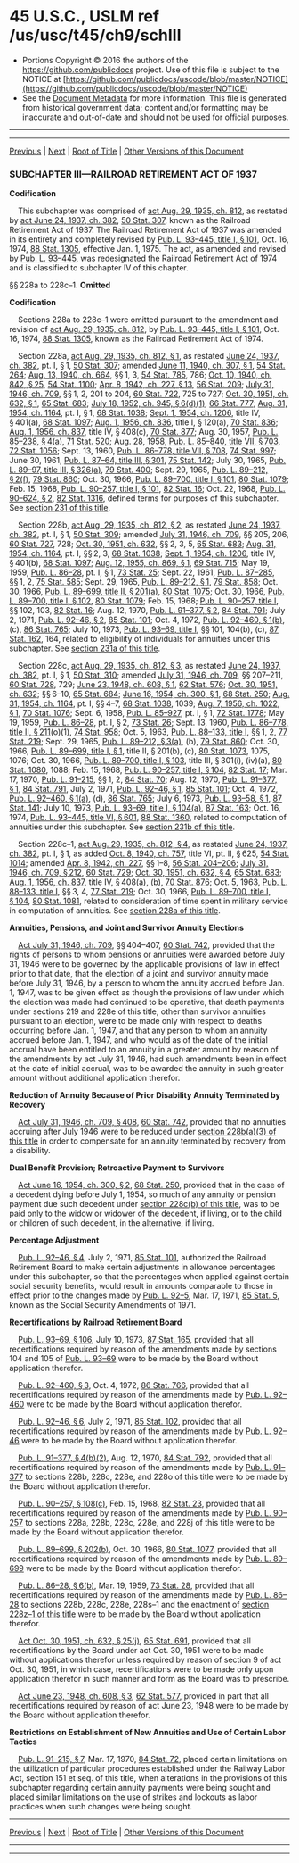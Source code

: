 ---
---

# 45 U.S.C., USLM ref /us/usc/t45/ch9/schIII

* Portions Copyright © 2016 the authors of the https://github.com/publicdocs project.
  Use of this file is subject to the NOTICE at [https://github.com/publicdocs/uscode/blob/master/NOTICE](https://github.com/publicdocs/uscode/blob/master/NOTICE)
* See the [Document Metadata](././../../../../..//README.md) for more information.
  This file is generated from historical government data; content and/or formatting may be inaccurate and out-of-date and should not be used for official purposes.

----------
----------

[Previous](./../../../../..//us/usc/t45/ch9/schII/m__us_usc_t45_ch9_schII.md) | [Next](./../../../../..//us/usc/t45/ch9/schIII/m__us_usc_t45_s228d.md) | [Root of Title](./../../../../../) | [Other Versions of this Document](https://publicdocs.github.io/go/links?ns=uslm&ref=%2Fus%2Fusc%2Ft45%2Fch9%2FschIII)

### SUBCHAPTER III—RAILROAD RETIREMENT ACT OF 1937

 __Codification__ 

    This subchapter was comprised of [act Aug. 29, 1935, ch. 812][/us/act/1935-08-29/ch812], as restated by [act June 24, 1937, ch. 382][/us/act/1937-06-24/ch382], [50 Stat. 307][/us/stat/50/307], known as the Railroad Retirement Act of 1937. The Railroad Retirement Act of 1937 was amended in its entirety and completely revised by [Pub. L. 93–445, title I, § 101][/us/pl/93/445/s101], Oct. 16, 1974, [88 Stat. 1305][/us/stat/88/1305], effective Jan. 1, 1975. The act, as amended and revised by [Pub. L. 93–445][/us/pl/93/445], was redesignated the Railroad Retirement Act of 1974 and is classified to subchapter IV of this chapter.

§§ 228a to 228c–1. __Omitted__ 

 __Codification__ 

    Sections 228a to 228c–1 were omitted pursuant to the amendment and revision of [act Aug. 29, 1935, ch. 812][/us/act/1935-08-29/ch812], by [Pub. L. 93–445, title I, § 101][/us/pl/93/445/s101], Oct. 16, 1974, [88 Stat. 1305][/us/stat/88/1305], known as the Railroad Retirement Act of 1974.

    Section 228a, [act Aug. 29, 1935, ch. 812, § 1][/us/act/1935-08-29/ch812/s1], as restated [June 24, 1937, ch. 382][/us/act/1937-06-24/ch382], pt. I, § 1, [50 Stat. 307][/us/stat/50/307]; amended [June 11, 1940, ch. 307, § 1][/us/act/1940-06-11/ch307/s1], [54 Stat. 264][/us/stat/54/264]; [Aug. 13, 1940, ch. 664][/us/act/1940-08-13/ch664], §§ 1, 3, [54 Stat. 785][/us/stat/54/785], 786; [Oct. 10, 1940, ch. 842, § 25][/us/act/1940-10-10/ch842/s25], [54 Stat. 1100][/us/stat/54/1100]; [Apr. 8, 1942, ch. 227, § 13][/us/act/1942-04-08/ch227/s13], [56 Stat. 209][/us/stat/56/209]; [July 31, 1946, ch. 709][/us/act/1946-07-31/ch709], §§ 1, 2, 201 to 204, [60 Stat. 722][/us/stat/60/722], 725 to 727; [Oct. 30, 1951, ch. 632, § 1][/us/act/1951-10-30/ch632/s1], [65 Stat. 683][/us/stat/65/683]; [July 18, 1952, ch. 945, § 6(d)(1)][/us/act/1952-07-18/ch945/s6/d/1], [66 Stat. 777][/us/stat/66/777]; [Aug. 31, 1954, ch. 1164][/us/act/1954-08-31/ch1164], pt. I, § 1, [68 Stat. 1038][/us/stat/68/1038]; [Sept. 1, 1954, ch. 1206][/us/act/1954-09-01/ch1206], title IV, § 401(a), [68 Stat. 1097][/us/stat/68/1097]; [Aug. 1, 1956, ch. 836][/us/act/1956-08-01/ch836], title I, § 120(a), [70 Stat. 836][/us/stat/70/836]; [Aug. 1, 1956, ch. 837][/us/act/1956-08-01/ch837], title IV, § 408(c), [70 Stat. 877][/us/stat/70/877]; Aug. 30, 1957, [Pub. L. 85–238, § 4(a)][/us/pl/85/238/s4/a], [71 Stat. 520][/us/stat/71/520]; Aug. 28, 1958, [Pub. L. 85–840, title VII, § 703][/us/pl/85/840/s703], [72 Stat. 1056][/us/stat/72/1056]; Sept. 13, 1960, [Pub. L. 86–778, title VII, § 708][/us/pl/86/778/s708], [74 Stat. 997][/us/stat/74/997]; June 30, 1961, [Pub. L. 87–64, title III, § 301][/us/pl/87/64/s301], [75 Stat. 142][/us/stat/75/142]; July 30, 1965, [Pub. L. 89–97, title III, § 326(a)][/us/pl/89/97/s326/a], [79 Stat. 400][/us/stat/79/400]; Sept. 29, 1965, [Pub. L. 89–212, § 2(f)][/us/pl/89/212/s2/f], [79 Stat. 860][/us/stat/79/860]; Oct. 30, 1966, [Pub. L. 89–700, title I, § 101][/us/pl/89/700/s101], [80 Stat. 1079][/us/stat/80/1079]; Feb. 15, 1968, [Pub. L. 90–257, title I, § 101][/us/pl/90/257/s101], [82 Stat. 16][/us/stat/82/16]; Oct. 22, 1968, [Pub. L. 90–624, § 2][/us/pl/90/624/s2], [82 Stat. 1316][/us/stat/82/1316], defined terms for purposes of this subchapter. See [section 231 of this title][/us/usc/t45/s231].

    Section 228b, [act Aug. 29, 1935, ch. 812, § 2][/us/act/1935-08-29/ch812/s2], as restated [June 24, 1937, ch. 382][/us/act/1937-06-24/ch382], pt. I, § 1, [50 Stat. 309][/us/stat/50/309]; amended [July 31, 1946, ch. 709][/us/act/1946-07-31/ch709], §§ 205, 206, [60 Stat. 727][/us/stat/60/727], 728; [Oct. 30, 1951, ch. 632][/us/act/1951-10-30/ch632], §§ 2, 3, 5, [65 Stat. 683][/us/stat/65/683]; [Aug. 31, 1954, ch. 1164][/us/act/1954-08-31/ch1164], pt. I, §§ 2, 3, [68 Stat. 1038][/us/stat/68/1038]; [Sept. 1, 1954, ch. 1206][/us/act/1954-09-01/ch1206], title IV, § 401(b), [68 Stat. 1097][/us/stat/68/1097]; [Aug. 12, 1955, ch. 869, § 1][/us/act/1955-08-12/ch869/s1], [69 Stat. 715][/us/stat/69/715]; May 19, 1959, [Pub. L. 86–28][/us/pl/86/28], pt. I, § 1, [73 Stat. 25][/us/stat/73/25]; Sept. 22, 1961, [Pub. L. 87–285][/us/pl/87/285], §§ 1, 2, [75 Stat. 585][/us/stat/75/585]; Sept. 29, 1965, [Pub. L. 89–212, § 1][/us/pl/89/212/s1], [79 Stat. 858][/us/stat/79/858]; Oct. 30, 1966, [Pub. L. 89–699, title II, § 201(a)][/us/pl/89/699/s201/a], [80 Stat. 1075][/us/stat/80/1075]; Oct. 30, 1966, [Pub. L. 89–700, title I, § 102][/us/pl/89/700/s102], [80 Stat. 1079][/us/stat/80/1079]; Feb. 15, 1968; [Pub. L. 90–257, title I][/us/pl/90/257], §§ 102, 103, [82 Stat. 16][/us/stat/82/16]; Aug. 12, 1970, [Pub. L. 91–377, § 2][/us/pl/91/377/s2], [84 Stat. 791][/us/stat/84/791]; July 2, 1971, [Pub. L. 92–46, § 2][/us/pl/92/46/s2], [85 Stat. 101][/us/stat/85/101]; Oct. 4, 1972, [Pub. L. 92–460, § 1(b)][/us/pl/92/460/s1/b], (c), [86 Stat. 765][/us/stat/86/765]; July 10, 1973, [Pub. L. 93–69, title I][/us/pl/93/69], §§ 101, 104(b), (c), [87 Stat. 162][/us/stat/87/162], 164, related to eligibility of individuals for annuities under this subchapter. See [section 231a of this title][/us/usc/t45/s231a].

    Section 228c, [act Aug. 29, 1935, ch. 812, § 3][/us/act/1935-08-29/ch812/s3], as restated [June 24, 1937, ch. 382][/us/act/1937-06-24/ch382], pt. I, § 1, [50 Stat. 310][/us/stat/50/310]; amended [July 31, 1946, ch. 709][/us/act/1946-07-31/ch709], §§ 207–211, [60 Stat. 728][/us/stat/60/728], 729; [June 23, 1948, ch. 608, § 1][/us/act/1948-06-23/ch608/s1], [62 Stat. 576][/us/stat/62/576]; [Oct. 30, 1951, ch. 632][/us/act/1951-10-30/ch632]; §§ 6–10, [65 Stat. 684][/us/stat/65/684]; [June 16, 1954, ch. 300, § 1][/us/act/1954-06-16/ch300/s1], [68 Stat. 250][/us/stat/68/250]; [Aug. 31, 1954, ch. 1164][/us/act/1954-08-31/ch1164], pt. I, §§ 4–7, [68 Stat. 1038][/us/stat/68/1038], 1039; [Aug. 7, 1956, ch. 1022, § 1][/us/act/1956-08-07/ch1022/s1], [70 Stat. 1076][/us/stat/70/1076]; Sept. 6, 1958, [Pub. L. 85–927][/us/pl/85/927], pt. I, § 1, [72 Stat. 1778][/us/stat/72/1778]; May 19, 1959, [Pub. L. 86–28][/us/pl/86/28], pt. I, § 2, [73 Stat. 26][/us/stat/73/26]; Sept. 13, 1960, [Pub. L. 86–778, title II, § 211][/us/pl/86/778/s211](o)(1), [74 Stat. 958][/us/stat/74/958]; Oct. 5, 1963, [Pub. L. 88–133, title I][/us/pl/88/133], §§ 1, 2, [77 Stat. 219][/us/stat/77/219]; Sept. 29, 1965, [Pub. L. 89–212, § 3(a)][/us/pl/89/212/s3/a], (b), [79 Stat. 860][/us/stat/79/860]; Oct. 30, 1966, [Pub. L. 89–699, title I, § 1][/us/pl/89/699/s1], title II, § 201(b), (c), [80 Stat. 1073][/us/stat/80/1073], 1075, 1076; Oct. 30, 1966, [Pub. L. 89–700, title I, § 103][/us/pl/89/700/s103], title III, § 301(i), (iv)(a), [80 Stat. 1080][/us/stat/80/1080], 1088; Feb. 15, 1968, [Pub. L. 90–257, title I, § 104][/us/pl/90/257/s104], [82 Stat. 17][/us/stat/82/17]; Mar. 17, 1970, [Pub. L. 91–215][/us/pl/91/215], §§ 1, 2, [84 Stat. 70][/us/stat/84/70]; Aug. 12, 1970, [Pub. L. 91–377, § 1][/us/pl/91/377/s1], [84 Stat. 791][/us/stat/84/791], July 2, 1971, [Pub. L. 92–46, § 1][/us/pl/92/46/s1], [85 Stat. 101][/us/stat/85/101]; Oct. 4, 1972, [Pub. L. 92–460, § 1(a)][/us/pl/92/460/s1/a], (d), [86 Stat. 765][/us/stat/86/765]; July 6, 1973, [Pub. L. 93–58, § 1][/us/pl/93/58/s1], [87 Stat. 141][/us/stat/87/141]; July 10, 1973, [Pub. L. 93–69, title I, § 104(a)][/us/pl/93/69/s104/a], [87 Stat. 163][/us/stat/87/163]; Oct. 16, 1974, [Pub. L. 93–445, title VI, § 601][/us/pl/93/445/s601], [88 Stat. 1360][/us/stat/88/1360], related to computation of annuities under this subchapter. See [section 231b of this title][/us/usc/t45/s231b].

    Section 228c–1, [act Aug. 29, 1935, ch. 812, § 4][/us/act/1935-08-29/ch812/s4], as restated [June 24, 1937, ch. 382][/us/act/1937-06-24/ch382], pt. I, § 1, as added [Oct. 8, 1940, ch. 757][/us/act/1940-10-08/ch757], title VI, pt. II, § 625, [54 Stat. 1014][/us/stat/54/1014]; amended [Apr. 8, 1942, ch. 227][/us/act/1942-04-08/ch227], §§ 1–8, [56 Stat. 204–206][/us/stat/56/204-206]; [July 31, 1946, ch. 709, § 212][/us/act/1946-07-31/ch709/s212], [60 Stat. 729][/us/stat/60/729]; [Oct. 30, 1951, ch. 632, § 4][/us/act/1951-10-30/ch632/s4], [65 Stat. 683][/us/stat/65/683]; [Aug. 1, 1956, ch. 837][/us/act/1956-08-01/ch837], title IV, § 408(a), (b), [70 Stat. 876][/us/stat/70/876]; Oct. 5, 1963, [Pub. L. 88–133, title I][/us/pl/88/133], §§ 3, 4, [77 Stat. 219][/us/stat/77/219]; Oct. 30, 1966, [Pub. L. 89–700, title I, § 104][/us/pl/89/700/s104], [80 Stat. 1081][/us/stat/80/1081], related to consideration of time spent in military service in computation of annuities. See [section 228a of this title][/us/usc/t45/s228a].

 __Annuities, Pensions, and Joint and Survivor Annuity Elections__ 

    [Act July 31, 1946, ch. 709][/us/act/1946-07-31/ch709], §§ 404–407, [60 Stat. 742][/us/stat/60/742], provided that the rights of persons to whom pensions or annuities were awarded before July 31, 1946 were to be governed by the applicable provisions of law in effect prior to that date, that the election of a joint and survivor annuity made before July 31, 1946, by a person to whom the annuity accrued before Jan. 1, 1947, was to be given effect as though the provisions of law under which the election was made had continued to be operative, that death payments under sections 219 and 228e of this title, other than survivor annuities pursuant to an election, were to be made only with respect to deaths occurring before Jan. 1, 1947, and that any person to whom an annuity accrued before Jan. 1, 1947, and who would as of the date of the initial accrual have been entitled to an annuity in a greater amount by reason of the amendments by act July 31, 1946, had such amendments been in effect at the date of initial accrual, was to be awarded the annuity in such greater amount without additional application therefor.

 __Reduction of Annuity Because of Prior Disability Annuity Terminated by Recovery__ 

    [Act July 31, 1946, ch. 709, § 408][/us/act/1946-07-31/ch709/s408], [60 Stat. 742][/us/stat/60/742], provided that no annuities accruing after July 1946 were to be reduced under [section 228b(a)(3) of this title][/us/usc/t45/s228b/a/3] in order to compensate for an annuity terminated by recovery from a disability.

 __Dual Benefit Provision; Retroactive Payment to Survivors__ 

    [Act June 16, 1954, ch. 300, § 2][/us/act/1954-06-16/ch300/s2], [68 Stat. 250][/us/stat/68/250], provided that in the case of a decedent dying before July 1, 1954, so much of any annuity or pension payment due such decedent under [section 228c(b) of this title][/us/usc/t45/s228c/b], was to be paid only to the widow or widower of the decedent, if living, or to the child or children of such decedent, in the alternative, if living.

 __Percentage Adjustment__ 

    [Pub. L. 92–46, § 4][/us/pl/92/46/s4], July 2, 1971, [85 Stat. 101][/us/stat/85/101], authorized the Railroad Retirement Board to make certain adjustments in allowance percentages under this subchapter, so that the percentages when applied against certain social security benefits, would result in amounts comparable to those in effect prior to the changes made by [Pub. L. 92–5][/us/pl/92/5], Mar. 17, 1971, [85 Stat. 5][/us/stat/85/5], known as the Social Security Amendments of 1971.

 __Recertifications by Railroad Retirement Board__ 

    [Pub. L. 93–69, § 106][/us/pl/93/69/s106], July 10, 1973, [87 Stat. 165][/us/stat/87/165], provided that all recertifications required by reason of the amendments made by sections 104 and 105 of [Pub. L. 93–69][/us/pl/93/69] were to be made by the Board without application therefor.

    [Pub. L. 92–460, § 3][/us/pl/92/460/s3], Oct. 4, 1972, [86 Stat. 766][/us/stat/86/766], provided that all recertifications required by reason of the amendments made by [Pub. L. 92–460][/us/pl/92/460] were to be made by the Board without application therefor.

    [Pub. L. 92–46, § 6][/us/pl/92/46/s6], July 2, 1971, [85 Stat. 102][/us/stat/85/102], provided that all recertifications required by reason of the amendments made by [Pub. L. 92–46][/us/pl/92/46] were to be made by the Board without application therefor.

    [Pub. L. 91–377, § 4(b)(2)][/us/pl/91/377/s4/b/2], Aug. 12, 1970, [84 Stat. 792][/us/stat/84/792], provided that all recertifications required by reason of the amendments made by [Pub. L. 91–377][/us/pl/91/377] to sections 228b, 228c, 228e, and 228o of this title were to be made by the Board without application therefor.

    [Pub. L. 90–257, § 108(c)][/us/pl/90/257/s108/c], Feb. 15, 1968, [82 Stat. 23][/us/stat/82/23], provided that all recertifications required by reason of the amendments made by [Pub. L. 90–257][/us/pl/90/257] to sections 228a, 228b, 228c, 228e, and 228j of this title were to be made by the Board without application therefor.

    [Pub. L. 89–699, § 202(b)][/us/pl/89/699/s202/b], Oct. 30, 1966, [80 Stat. 1077][/us/stat/80/1077], provided that all recertifications required by reason of the amendments made by [Pub. L. 89–699][/us/pl/89/699] were to be made by the Board without application therefor.

    [Pub. L. 86–28, § 6(b)][/us/pl/86/28/s6/b], Mar. 19, 1959, [73 Stat. 28][/us/stat/73/28], provided that all recertifications required by reason of the amendments made by [Pub. L. 86–28][/us/pl/86/28] to sections 228b, 228c, 228e, 228s–1 and the enactment of [section 228z–1 of this title][/us/usc/t45/s228z–1] were to be made by the Board without application therefor.

    [Act Oct. 30, 1951, ch. 632, § 25(j)][/us/act/1951-10-30/ch632/s25/j], [65 Stat. 691][/us/stat/65/691], provided that all recertifications by the Board under act Oct. 30, 1951 were to be made without applications therefor unless required by reason of section 9 of act Oct. 30, 1951, in which case, recertifications were to be made only upon application therefor in such manner and form as the Board was to prescribe.

    [Act June 23, 1948, ch. 608, § 3][/us/act/1948-06-23/ch608/s3], [62 Stat. 577][/us/stat/62/577], provided in part that all recertifications required by reason of act June 23, 1948 were to be made by the Board without application therefor.

 __Restrictions on Establishment of New Annuities and Use of Certain Labor Tactics__ 

    [Pub. L. 91–215, § 7][/us/pl/91/215/s7], Mar. 17, 1970, [84 Stat. 72][/us/stat/84/72], placed certain limitations on the utilization of particular procedures established under the Railway Labor Act, section 151 et seq. of this title, when alterations in the provisions of this subchapter regarding certain annuity payments were being sought and placed similar limitations on the use of strikes and lockouts as labor practices when such changes were being sought.

----------

[Previous](./../../../../..//us/usc/t45/ch9/schII/m__us_usc_t45_ch9_schII.md) | [Next](./../../../../..//us/usc/t45/ch9/schIII/m__us_usc_t45_s228d.md) | [Root of Title](./../../../../../) | [Other Versions of this Document](https://publicdocs.github.io/go/links?ns=uslm&ref=%2Fus%2Fusc%2Ft45%2Fch9%2FschIII)

----------
----------

[/us/act/1935-08-29/ch812]: https://publicdocs.github.io/go/links?ns=uslm&ref=%2Fus%2Fact%2F1935-08-29%2Fch812
[/us/act/1937-06-24/ch382]: https://publicdocs.github.io/go/links?ns=uslm&ref=%2Fus%2Fact%2F1937-06-24%2Fch382
[/us/stat/50/307]: https://publicdocs.github.io/go/links?ns=uslm&ref=%2Fus%2Fstat%2F50%2F307
[/us/pl/93/445/s101]: https://publicdocs.github.io/go/links?ns=uslm&ref=%2Fus%2Fpl%2F93%2F445%2Fs101
[/us/stat/88/1305]: https://publicdocs.github.io/go/links?ns=uslm&ref=%2Fus%2Fstat%2F88%2F1305
[/us/pl/93/445]: https://publicdocs.github.io/go/links?ns=uslm&ref=%2Fus%2Fpl%2F93%2F445
[/us/act/1935-08-29/ch812]: https://publicdocs.github.io/go/links?ns=uslm&ref=%2Fus%2Fact%2F1935-08-29%2Fch812
[/us/pl/93/445/s101]: https://publicdocs.github.io/go/links?ns=uslm&ref=%2Fus%2Fpl%2F93%2F445%2Fs101
[/us/stat/88/1305]: https://publicdocs.github.io/go/links?ns=uslm&ref=%2Fus%2Fstat%2F88%2F1305
[/us/act/1935-08-29/ch812/s1]: https://publicdocs.github.io/go/links?ns=uslm&ref=%2Fus%2Fact%2F1935-08-29%2Fch812%2Fs1
[/us/act/1937-06-24/ch382]: https://publicdocs.github.io/go/links?ns=uslm&ref=%2Fus%2Fact%2F1937-06-24%2Fch382
[/us/stat/50/307]: https://publicdocs.github.io/go/links?ns=uslm&ref=%2Fus%2Fstat%2F50%2F307
[/us/act/1940-06-11/ch307/s1]: https://publicdocs.github.io/go/links?ns=uslm&ref=%2Fus%2Fact%2F1940-06-11%2Fch307%2Fs1
[/us/stat/54/264]: https://publicdocs.github.io/go/links?ns=uslm&ref=%2Fus%2Fstat%2F54%2F264
[/us/act/1940-08-13/ch664]: https://publicdocs.github.io/go/links?ns=uslm&ref=%2Fus%2Fact%2F1940-08-13%2Fch664
[/us/stat/54/785]: https://publicdocs.github.io/go/links?ns=uslm&ref=%2Fus%2Fstat%2F54%2F785
[/us/act/1940-10-10/ch842/s25]: https://publicdocs.github.io/go/links?ns=uslm&ref=%2Fus%2Fact%2F1940-10-10%2Fch842%2Fs25
[/us/stat/54/1100]: https://publicdocs.github.io/go/links?ns=uslm&ref=%2Fus%2Fstat%2F54%2F1100
[/us/act/1942-04-08/ch227/s13]: https://publicdocs.github.io/go/links?ns=uslm&ref=%2Fus%2Fact%2F1942-04-08%2Fch227%2Fs13
[/us/stat/56/209]: https://publicdocs.github.io/go/links?ns=uslm&ref=%2Fus%2Fstat%2F56%2F209
[/us/act/1946-07-31/ch709]: https://publicdocs.github.io/go/links?ns=uslm&ref=%2Fus%2Fact%2F1946-07-31%2Fch709
[/us/stat/60/722]: https://publicdocs.github.io/go/links?ns=uslm&ref=%2Fus%2Fstat%2F60%2F722
[/us/act/1951-10-30/ch632/s1]: https://publicdocs.github.io/go/links?ns=uslm&ref=%2Fus%2Fact%2F1951-10-30%2Fch632%2Fs1
[/us/stat/65/683]: https://publicdocs.github.io/go/links?ns=uslm&ref=%2Fus%2Fstat%2F65%2F683
[/us/act/1952-07-18/ch945/s6/d/1]: https://publicdocs.github.io/go/links?ns=uslm&ref=%2Fus%2Fact%2F1952-07-18%2Fch945%2Fs6%2Fd%2F1
[/us/stat/66/777]: https://publicdocs.github.io/go/links?ns=uslm&ref=%2Fus%2Fstat%2F66%2F777
[/us/act/1954-08-31/ch1164]: https://publicdocs.github.io/go/links?ns=uslm&ref=%2Fus%2Fact%2F1954-08-31%2Fch1164
[/us/stat/68/1038]: https://publicdocs.github.io/go/links?ns=uslm&ref=%2Fus%2Fstat%2F68%2F1038
[/us/act/1954-09-01/ch1206]: https://publicdocs.github.io/go/links?ns=uslm&ref=%2Fus%2Fact%2F1954-09-01%2Fch1206
[/us/stat/68/1097]: https://publicdocs.github.io/go/links?ns=uslm&ref=%2Fus%2Fstat%2F68%2F1097
[/us/act/1956-08-01/ch836]: https://publicdocs.github.io/go/links?ns=uslm&ref=%2Fus%2Fact%2F1956-08-01%2Fch836
[/us/stat/70/836]: https://publicdocs.github.io/go/links?ns=uslm&ref=%2Fus%2Fstat%2F70%2F836
[/us/act/1956-08-01/ch837]: https://publicdocs.github.io/go/links?ns=uslm&ref=%2Fus%2Fact%2F1956-08-01%2Fch837
[/us/stat/70/877]: https://publicdocs.github.io/go/links?ns=uslm&ref=%2Fus%2Fstat%2F70%2F877
[/us/pl/85/238/s4/a]: https://publicdocs.github.io/go/links?ns=uslm&ref=%2Fus%2Fpl%2F85%2F238%2Fs4%2Fa
[/us/stat/71/520]: https://publicdocs.github.io/go/links?ns=uslm&ref=%2Fus%2Fstat%2F71%2F520
[/us/pl/85/840/s703]: https://publicdocs.github.io/go/links?ns=uslm&ref=%2Fus%2Fpl%2F85%2F840%2Fs703
[/us/stat/72/1056]: https://publicdocs.github.io/go/links?ns=uslm&ref=%2Fus%2Fstat%2F72%2F1056
[/us/pl/86/778/s708]: https://publicdocs.github.io/go/links?ns=uslm&ref=%2Fus%2Fpl%2F86%2F778%2Fs708
[/us/stat/74/997]: https://publicdocs.github.io/go/links?ns=uslm&ref=%2Fus%2Fstat%2F74%2F997
[/us/pl/87/64/s301]: https://publicdocs.github.io/go/links?ns=uslm&ref=%2Fus%2Fpl%2F87%2F64%2Fs301
[/us/stat/75/142]: https://publicdocs.github.io/go/links?ns=uslm&ref=%2Fus%2Fstat%2F75%2F142
[/us/pl/89/97/s326/a]: https://publicdocs.github.io/go/links?ns=uslm&ref=%2Fus%2Fpl%2F89%2F97%2Fs326%2Fa
[/us/stat/79/400]: https://publicdocs.github.io/go/links?ns=uslm&ref=%2Fus%2Fstat%2F79%2F400
[/us/pl/89/212/s2/f]: https://publicdocs.github.io/go/links?ns=uslm&ref=%2Fus%2Fpl%2F89%2F212%2Fs2%2Ff
[/us/stat/79/860]: https://publicdocs.github.io/go/links?ns=uslm&ref=%2Fus%2Fstat%2F79%2F860
[/us/pl/89/700/s101]: https://publicdocs.github.io/go/links?ns=uslm&ref=%2Fus%2Fpl%2F89%2F700%2Fs101
[/us/stat/80/1079]: https://publicdocs.github.io/go/links?ns=uslm&ref=%2Fus%2Fstat%2F80%2F1079
[/us/pl/90/257/s101]: https://publicdocs.github.io/go/links?ns=uslm&ref=%2Fus%2Fpl%2F90%2F257%2Fs101
[/us/stat/82/16]: https://publicdocs.github.io/go/links?ns=uslm&ref=%2Fus%2Fstat%2F82%2F16
[/us/pl/90/624/s2]: https://publicdocs.github.io/go/links?ns=uslm&ref=%2Fus%2Fpl%2F90%2F624%2Fs2
[/us/stat/82/1316]: https://publicdocs.github.io/go/links?ns=uslm&ref=%2Fus%2Fstat%2F82%2F1316
[/us/usc/t45/s231]: https://publicdocs.github.io/go/links?ns=uslm&ref=%2Fus%2Fusc%2Ft45%2Fs231
[/us/act/1935-08-29/ch812/s2]: https://publicdocs.github.io/go/links?ns=uslm&ref=%2Fus%2Fact%2F1935-08-29%2Fch812%2Fs2
[/us/act/1937-06-24/ch382]: https://publicdocs.github.io/go/links?ns=uslm&ref=%2Fus%2Fact%2F1937-06-24%2Fch382
[/us/stat/50/309]: https://publicdocs.github.io/go/links?ns=uslm&ref=%2Fus%2Fstat%2F50%2F309
[/us/act/1946-07-31/ch709]: https://publicdocs.github.io/go/links?ns=uslm&ref=%2Fus%2Fact%2F1946-07-31%2Fch709
[/us/stat/60/727]: https://publicdocs.github.io/go/links?ns=uslm&ref=%2Fus%2Fstat%2F60%2F727
[/us/act/1951-10-30/ch632]: https://publicdocs.github.io/go/links?ns=uslm&ref=%2Fus%2Fact%2F1951-10-30%2Fch632
[/us/stat/65/683]: https://publicdocs.github.io/go/links?ns=uslm&ref=%2Fus%2Fstat%2F65%2F683
[/us/act/1954-08-31/ch1164]: https://publicdocs.github.io/go/links?ns=uslm&ref=%2Fus%2Fact%2F1954-08-31%2Fch1164
[/us/stat/68/1038]: https://publicdocs.github.io/go/links?ns=uslm&ref=%2Fus%2Fstat%2F68%2F1038
[/us/act/1954-09-01/ch1206]: https://publicdocs.github.io/go/links?ns=uslm&ref=%2Fus%2Fact%2F1954-09-01%2Fch1206
[/us/stat/68/1097]: https://publicdocs.github.io/go/links?ns=uslm&ref=%2Fus%2Fstat%2F68%2F1097
[/us/act/1955-08-12/ch869/s1]: https://publicdocs.github.io/go/links?ns=uslm&ref=%2Fus%2Fact%2F1955-08-12%2Fch869%2Fs1
[/us/stat/69/715]: https://publicdocs.github.io/go/links?ns=uslm&ref=%2Fus%2Fstat%2F69%2F715
[/us/pl/86/28]: https://publicdocs.github.io/go/links?ns=uslm&ref=%2Fus%2Fpl%2F86%2F28
[/us/stat/73/25]: https://publicdocs.github.io/go/links?ns=uslm&ref=%2Fus%2Fstat%2F73%2F25
[/us/pl/87/285]: https://publicdocs.github.io/go/links?ns=uslm&ref=%2Fus%2Fpl%2F87%2F285
[/us/stat/75/585]: https://publicdocs.github.io/go/links?ns=uslm&ref=%2Fus%2Fstat%2F75%2F585
[/us/pl/89/212/s1]: https://publicdocs.github.io/go/links?ns=uslm&ref=%2Fus%2Fpl%2F89%2F212%2Fs1
[/us/stat/79/858]: https://publicdocs.github.io/go/links?ns=uslm&ref=%2Fus%2Fstat%2F79%2F858
[/us/pl/89/699/s201/a]: https://publicdocs.github.io/go/links?ns=uslm&ref=%2Fus%2Fpl%2F89%2F699%2Fs201%2Fa
[/us/stat/80/1075]: https://publicdocs.github.io/go/links?ns=uslm&ref=%2Fus%2Fstat%2F80%2F1075
[/us/pl/89/700/s102]: https://publicdocs.github.io/go/links?ns=uslm&ref=%2Fus%2Fpl%2F89%2F700%2Fs102
[/us/stat/80/1079]: https://publicdocs.github.io/go/links?ns=uslm&ref=%2Fus%2Fstat%2F80%2F1079
[/us/pl/90/257]: https://publicdocs.github.io/go/links?ns=uslm&ref=%2Fus%2Fpl%2F90%2F257
[/us/stat/82/16]: https://publicdocs.github.io/go/links?ns=uslm&ref=%2Fus%2Fstat%2F82%2F16
[/us/pl/91/377/s2]: https://publicdocs.github.io/go/links?ns=uslm&ref=%2Fus%2Fpl%2F91%2F377%2Fs2
[/us/stat/84/791]: https://publicdocs.github.io/go/links?ns=uslm&ref=%2Fus%2Fstat%2F84%2F791
[/us/pl/92/46/s2]: https://publicdocs.github.io/go/links?ns=uslm&ref=%2Fus%2Fpl%2F92%2F46%2Fs2
[/us/stat/85/101]: https://publicdocs.github.io/go/links?ns=uslm&ref=%2Fus%2Fstat%2F85%2F101
[/us/pl/92/460/s1/b]: https://publicdocs.github.io/go/links?ns=uslm&ref=%2Fus%2Fpl%2F92%2F460%2Fs1%2Fb
[/us/stat/86/765]: https://publicdocs.github.io/go/links?ns=uslm&ref=%2Fus%2Fstat%2F86%2F765
[/us/pl/93/69]: https://publicdocs.github.io/go/links?ns=uslm&ref=%2Fus%2Fpl%2F93%2F69
[/us/stat/87/162]: https://publicdocs.github.io/go/links?ns=uslm&ref=%2Fus%2Fstat%2F87%2F162
[/us/usc/t45/s231a]: https://publicdocs.github.io/go/links?ns=uslm&ref=%2Fus%2Fusc%2Ft45%2Fs231a
[/us/act/1935-08-29/ch812/s3]: https://publicdocs.github.io/go/links?ns=uslm&ref=%2Fus%2Fact%2F1935-08-29%2Fch812%2Fs3
[/us/act/1937-06-24/ch382]: https://publicdocs.github.io/go/links?ns=uslm&ref=%2Fus%2Fact%2F1937-06-24%2Fch382
[/us/stat/50/310]: https://publicdocs.github.io/go/links?ns=uslm&ref=%2Fus%2Fstat%2F50%2F310
[/us/act/1946-07-31/ch709]: https://publicdocs.github.io/go/links?ns=uslm&ref=%2Fus%2Fact%2F1946-07-31%2Fch709
[/us/stat/60/728]: https://publicdocs.github.io/go/links?ns=uslm&ref=%2Fus%2Fstat%2F60%2F728
[/us/act/1948-06-23/ch608/s1]: https://publicdocs.github.io/go/links?ns=uslm&ref=%2Fus%2Fact%2F1948-06-23%2Fch608%2Fs1
[/us/stat/62/576]: https://publicdocs.github.io/go/links?ns=uslm&ref=%2Fus%2Fstat%2F62%2F576
[/us/act/1951-10-30/ch632]: https://publicdocs.github.io/go/links?ns=uslm&ref=%2Fus%2Fact%2F1951-10-30%2Fch632
[/us/stat/65/684]: https://publicdocs.github.io/go/links?ns=uslm&ref=%2Fus%2Fstat%2F65%2F684
[/us/act/1954-06-16/ch300/s1]: https://publicdocs.github.io/go/links?ns=uslm&ref=%2Fus%2Fact%2F1954-06-16%2Fch300%2Fs1
[/us/stat/68/250]: https://publicdocs.github.io/go/links?ns=uslm&ref=%2Fus%2Fstat%2F68%2F250
[/us/act/1954-08-31/ch1164]: https://publicdocs.github.io/go/links?ns=uslm&ref=%2Fus%2Fact%2F1954-08-31%2Fch1164
[/us/stat/68/1038]: https://publicdocs.github.io/go/links?ns=uslm&ref=%2Fus%2Fstat%2F68%2F1038
[/us/act/1956-08-07/ch1022/s1]: https://publicdocs.github.io/go/links?ns=uslm&ref=%2Fus%2Fact%2F1956-08-07%2Fch1022%2Fs1
[/us/stat/70/1076]: https://publicdocs.github.io/go/links?ns=uslm&ref=%2Fus%2Fstat%2F70%2F1076
[/us/pl/85/927]: https://publicdocs.github.io/go/links?ns=uslm&ref=%2Fus%2Fpl%2F85%2F927
[/us/stat/72/1778]: https://publicdocs.github.io/go/links?ns=uslm&ref=%2Fus%2Fstat%2F72%2F1778
[/us/pl/86/28]: https://publicdocs.github.io/go/links?ns=uslm&ref=%2Fus%2Fpl%2F86%2F28
[/us/stat/73/26]: https://publicdocs.github.io/go/links?ns=uslm&ref=%2Fus%2Fstat%2F73%2F26
[/us/pl/86/778/s211]: https://publicdocs.github.io/go/links?ns=uslm&ref=%2Fus%2Fpl%2F86%2F778%2Fs211
[/us/stat/74/958]: https://publicdocs.github.io/go/links?ns=uslm&ref=%2Fus%2Fstat%2F74%2F958
[/us/pl/88/133]: https://publicdocs.github.io/go/links?ns=uslm&ref=%2Fus%2Fpl%2F88%2F133
[/us/stat/77/219]: https://publicdocs.github.io/go/links?ns=uslm&ref=%2Fus%2Fstat%2F77%2F219
[/us/pl/89/212/s3/a]: https://publicdocs.github.io/go/links?ns=uslm&ref=%2Fus%2Fpl%2F89%2F212%2Fs3%2Fa
[/us/stat/79/860]: https://publicdocs.github.io/go/links?ns=uslm&ref=%2Fus%2Fstat%2F79%2F860
[/us/pl/89/699/s1]: https://publicdocs.github.io/go/links?ns=uslm&ref=%2Fus%2Fpl%2F89%2F699%2Fs1
[/us/stat/80/1073]: https://publicdocs.github.io/go/links?ns=uslm&ref=%2Fus%2Fstat%2F80%2F1073
[/us/pl/89/700/s103]: https://publicdocs.github.io/go/links?ns=uslm&ref=%2Fus%2Fpl%2F89%2F700%2Fs103
[/us/stat/80/1080]: https://publicdocs.github.io/go/links?ns=uslm&ref=%2Fus%2Fstat%2F80%2F1080
[/us/pl/90/257/s104]: https://publicdocs.github.io/go/links?ns=uslm&ref=%2Fus%2Fpl%2F90%2F257%2Fs104
[/us/stat/82/17]: https://publicdocs.github.io/go/links?ns=uslm&ref=%2Fus%2Fstat%2F82%2F17
[/us/pl/91/215]: https://publicdocs.github.io/go/links?ns=uslm&ref=%2Fus%2Fpl%2F91%2F215
[/us/stat/84/70]: https://publicdocs.github.io/go/links?ns=uslm&ref=%2Fus%2Fstat%2F84%2F70
[/us/pl/91/377/s1]: https://publicdocs.github.io/go/links?ns=uslm&ref=%2Fus%2Fpl%2F91%2F377%2Fs1
[/us/stat/84/791]: https://publicdocs.github.io/go/links?ns=uslm&ref=%2Fus%2Fstat%2F84%2F791
[/us/pl/92/46/s1]: https://publicdocs.github.io/go/links?ns=uslm&ref=%2Fus%2Fpl%2F92%2F46%2Fs1
[/us/stat/85/101]: https://publicdocs.github.io/go/links?ns=uslm&ref=%2Fus%2Fstat%2F85%2F101
[/us/pl/92/460/s1/a]: https://publicdocs.github.io/go/links?ns=uslm&ref=%2Fus%2Fpl%2F92%2F460%2Fs1%2Fa
[/us/stat/86/765]: https://publicdocs.github.io/go/links?ns=uslm&ref=%2Fus%2Fstat%2F86%2F765
[/us/pl/93/58/s1]: https://publicdocs.github.io/go/links?ns=uslm&ref=%2Fus%2Fpl%2F93%2F58%2Fs1
[/us/stat/87/141]: https://publicdocs.github.io/go/links?ns=uslm&ref=%2Fus%2Fstat%2F87%2F141
[/us/pl/93/69/s104/a]: https://publicdocs.github.io/go/links?ns=uslm&ref=%2Fus%2Fpl%2F93%2F69%2Fs104%2Fa
[/us/stat/87/163]: https://publicdocs.github.io/go/links?ns=uslm&ref=%2Fus%2Fstat%2F87%2F163
[/us/pl/93/445/s601]: https://publicdocs.github.io/go/links?ns=uslm&ref=%2Fus%2Fpl%2F93%2F445%2Fs601
[/us/stat/88/1360]: https://publicdocs.github.io/go/links?ns=uslm&ref=%2Fus%2Fstat%2F88%2F1360
[/us/usc/t45/s231b]: https://publicdocs.github.io/go/links?ns=uslm&ref=%2Fus%2Fusc%2Ft45%2Fs231b
[/us/act/1935-08-29/ch812/s4]: https://publicdocs.github.io/go/links?ns=uslm&ref=%2Fus%2Fact%2F1935-08-29%2Fch812%2Fs4
[/us/act/1937-06-24/ch382]: https://publicdocs.github.io/go/links?ns=uslm&ref=%2Fus%2Fact%2F1937-06-24%2Fch382
[/us/act/1940-10-08/ch757]: https://publicdocs.github.io/go/links?ns=uslm&ref=%2Fus%2Fact%2F1940-10-08%2Fch757
[/us/stat/54/1014]: https://publicdocs.github.io/go/links?ns=uslm&ref=%2Fus%2Fstat%2F54%2F1014
[/us/act/1942-04-08/ch227]: https://publicdocs.github.io/go/links?ns=uslm&ref=%2Fus%2Fact%2F1942-04-08%2Fch227
[/us/stat/56/204-206]: https://publicdocs.github.io/go/links?ns=uslm&ref=%2Fus%2Fstat%2F56%2F204-206
[/us/act/1946-07-31/ch709/s212]: https://publicdocs.github.io/go/links?ns=uslm&ref=%2Fus%2Fact%2F1946-07-31%2Fch709%2Fs212
[/us/stat/60/729]: https://publicdocs.github.io/go/links?ns=uslm&ref=%2Fus%2Fstat%2F60%2F729
[/us/act/1951-10-30/ch632/s4]: https://publicdocs.github.io/go/links?ns=uslm&ref=%2Fus%2Fact%2F1951-10-30%2Fch632%2Fs4
[/us/stat/65/683]: https://publicdocs.github.io/go/links?ns=uslm&ref=%2Fus%2Fstat%2F65%2F683
[/us/act/1956-08-01/ch837]: https://publicdocs.github.io/go/links?ns=uslm&ref=%2Fus%2Fact%2F1956-08-01%2Fch837
[/us/stat/70/876]: https://publicdocs.github.io/go/links?ns=uslm&ref=%2Fus%2Fstat%2F70%2F876
[/us/pl/88/133]: https://publicdocs.github.io/go/links?ns=uslm&ref=%2Fus%2Fpl%2F88%2F133
[/us/stat/77/219]: https://publicdocs.github.io/go/links?ns=uslm&ref=%2Fus%2Fstat%2F77%2F219
[/us/pl/89/700/s104]: https://publicdocs.github.io/go/links?ns=uslm&ref=%2Fus%2Fpl%2F89%2F700%2Fs104
[/us/stat/80/1081]: https://publicdocs.github.io/go/links?ns=uslm&ref=%2Fus%2Fstat%2F80%2F1081
[/us/usc/t45/s228a]: https://publicdocs.github.io/go/links?ns=uslm&ref=%2Fus%2Fusc%2Ft45%2Fs228a
[/us/act/1946-07-31/ch709]: https://publicdocs.github.io/go/links?ns=uslm&ref=%2Fus%2Fact%2F1946-07-31%2Fch709
[/us/stat/60/742]: https://publicdocs.github.io/go/links?ns=uslm&ref=%2Fus%2Fstat%2F60%2F742
[/us/act/1946-07-31/ch709/s408]: https://publicdocs.github.io/go/links?ns=uslm&ref=%2Fus%2Fact%2F1946-07-31%2Fch709%2Fs408
[/us/stat/60/742]: https://publicdocs.github.io/go/links?ns=uslm&ref=%2Fus%2Fstat%2F60%2F742
[/us/usc/t45/s228b/a/3]: https://publicdocs.github.io/go/links?ns=uslm&ref=%2Fus%2Fusc%2Ft45%2Fs228b%2Fa%2F3
[/us/act/1954-06-16/ch300/s2]: https://publicdocs.github.io/go/links?ns=uslm&ref=%2Fus%2Fact%2F1954-06-16%2Fch300%2Fs2
[/us/stat/68/250]: https://publicdocs.github.io/go/links?ns=uslm&ref=%2Fus%2Fstat%2F68%2F250
[/us/usc/t45/s228c/b]: https://publicdocs.github.io/go/links?ns=uslm&ref=%2Fus%2Fusc%2Ft45%2Fs228c%2Fb
[/us/pl/92/46/s4]: https://publicdocs.github.io/go/links?ns=uslm&ref=%2Fus%2Fpl%2F92%2F46%2Fs4
[/us/stat/85/101]: https://publicdocs.github.io/go/links?ns=uslm&ref=%2Fus%2Fstat%2F85%2F101
[/us/pl/92/5]: https://publicdocs.github.io/go/links?ns=uslm&ref=%2Fus%2Fpl%2F92%2F5
[/us/stat/85/5]: https://publicdocs.github.io/go/links?ns=uslm&ref=%2Fus%2Fstat%2F85%2F5
[/us/pl/93/69/s106]: https://publicdocs.github.io/go/links?ns=uslm&ref=%2Fus%2Fpl%2F93%2F69%2Fs106
[/us/stat/87/165]: https://publicdocs.github.io/go/links?ns=uslm&ref=%2Fus%2Fstat%2F87%2F165
[/us/pl/93/69]: https://publicdocs.github.io/go/links?ns=uslm&ref=%2Fus%2Fpl%2F93%2F69
[/us/pl/92/460/s3]: https://publicdocs.github.io/go/links?ns=uslm&ref=%2Fus%2Fpl%2F92%2F460%2Fs3
[/us/stat/86/766]: https://publicdocs.github.io/go/links?ns=uslm&ref=%2Fus%2Fstat%2F86%2F766
[/us/pl/92/460]: https://publicdocs.github.io/go/links?ns=uslm&ref=%2Fus%2Fpl%2F92%2F460
[/us/pl/92/46/s6]: https://publicdocs.github.io/go/links?ns=uslm&ref=%2Fus%2Fpl%2F92%2F46%2Fs6
[/us/stat/85/102]: https://publicdocs.github.io/go/links?ns=uslm&ref=%2Fus%2Fstat%2F85%2F102
[/us/pl/92/46]: https://publicdocs.github.io/go/links?ns=uslm&ref=%2Fus%2Fpl%2F92%2F46
[/us/pl/91/377/s4/b/2]: https://publicdocs.github.io/go/links?ns=uslm&ref=%2Fus%2Fpl%2F91%2F377%2Fs4%2Fb%2F2
[/us/stat/84/792]: https://publicdocs.github.io/go/links?ns=uslm&ref=%2Fus%2Fstat%2F84%2F792
[/us/pl/91/377]: https://publicdocs.github.io/go/links?ns=uslm&ref=%2Fus%2Fpl%2F91%2F377
[/us/pl/90/257/s108/c]: https://publicdocs.github.io/go/links?ns=uslm&ref=%2Fus%2Fpl%2F90%2F257%2Fs108%2Fc
[/us/stat/82/23]: https://publicdocs.github.io/go/links?ns=uslm&ref=%2Fus%2Fstat%2F82%2F23
[/us/pl/90/257]: https://publicdocs.github.io/go/links?ns=uslm&ref=%2Fus%2Fpl%2F90%2F257
[/us/pl/89/699/s202/b]: https://publicdocs.github.io/go/links?ns=uslm&ref=%2Fus%2Fpl%2F89%2F699%2Fs202%2Fb
[/us/stat/80/1077]: https://publicdocs.github.io/go/links?ns=uslm&ref=%2Fus%2Fstat%2F80%2F1077
[/us/pl/89/699]: https://publicdocs.github.io/go/links?ns=uslm&ref=%2Fus%2Fpl%2F89%2F699
[/us/pl/86/28/s6/b]: https://publicdocs.github.io/go/links?ns=uslm&ref=%2Fus%2Fpl%2F86%2F28%2Fs6%2Fb
[/us/stat/73/28]: https://publicdocs.github.io/go/links?ns=uslm&ref=%2Fus%2Fstat%2F73%2F28
[/us/pl/86/28]: https://publicdocs.github.io/go/links?ns=uslm&ref=%2Fus%2Fpl%2F86%2F28
[/us/usc/t45/s228z–1]: https://publicdocs.github.io/go/links?ns=uslm&ref=%2Fus%2Fusc%2Ft45%2Fs228z%E2%80%931
[/us/act/1951-10-30/ch632/s25/j]: https://publicdocs.github.io/go/links?ns=uslm&ref=%2Fus%2Fact%2F1951-10-30%2Fch632%2Fs25%2Fj
[/us/stat/65/691]: https://publicdocs.github.io/go/links?ns=uslm&ref=%2Fus%2Fstat%2F65%2F691
[/us/act/1948-06-23/ch608/s3]: https://publicdocs.github.io/go/links?ns=uslm&ref=%2Fus%2Fact%2F1948-06-23%2Fch608%2Fs3
[/us/stat/62/577]: https://publicdocs.github.io/go/links?ns=uslm&ref=%2Fus%2Fstat%2F62%2F577
[/us/pl/91/215/s7]: https://publicdocs.github.io/go/links?ns=uslm&ref=%2Fus%2Fpl%2F91%2F215%2Fs7
[/us/stat/84/72]: https://publicdocs.github.io/go/links?ns=uslm&ref=%2Fus%2Fstat%2F84%2F72


